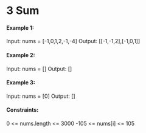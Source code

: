 # 3 Sum

#### Example 1:
Input: nums = [-1,0,1,2,-1,-4]
Output: [[-1,-1,2],[-1,0,1]]

#### Example 2:
Input: nums = []
Output: []

#### Example 3:
Input: nums = [0]
Output: []
 

#### Constraints:
0 <= nums.length <= 3000
-105 <= nums[i] <= 105
